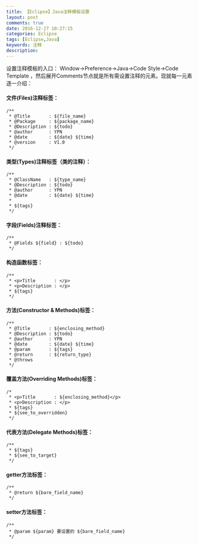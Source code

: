 ```yaml
---
title: 【Eclipse】Java注释模板设置
layout: post
comments: true
date: 2016-12-27 10:27:15
categories: Eclipse
tags: [Eclipse,Java]
keywords: 注释
description:
---
```


设置注释模板的入口： Window->Preference->Java->Code Style->Code Template  ，然后展开Comments节点就是所有需设置注释的元素。现就每一元素逐一介绍：

#### 文件(Files)注释标签：
```
/**
 * @Title       : ${file_name}
 * @Package     : ${package_name}
 * @Description : ${todo}
 * @author      : YPN
 * @date        : ${date} ${time}
 * @version     : V1.0
 */
```
<!-- more -->

#### 类型(Types)注释标签（类的注释）：
```
/**
 * @ClassName   : ${type_name}
 * @Description : ${todo}
 * @author      : YPN
 * @date        : ${date} ${time}
 * 
 * ${tags}
 */
```
#### 字段(Fields)注释标签：
```
/**
 * @Fields ${field} : ${todo}
 */
```
#### 构造函数标签：
```
/**
 * <p>Title       : </p>
 * <p>Description : </p>
 * ${tags}
 */
```
#### 方法(Constructor & Methods)标签：
```
/**
 * @Title       : ${enclosing_method}
 * @Description : ${todo}
 * @author      : YPN
 * @date        : ${date} ${time}
 * @param       : ${tags}
 * @return      : ${return_type}
 * @throws
 */
```
#### 覆盖方法(Overriding Methods)标签：
```
/*
 * <p>Title       : ${enclosing_method}</p>
 * <p>Description : </p>
 * ${tags}
 * ${see_to_overridden}
 */
```
#### 代表方法(Delegate Methods)标签：
```
/**
 * ${tags}
 * ${see_to_target}
 */
```
#### getter方法标签：
```
/**
 * @return ${bare_field_name}
 */
```
#### setter方法标签：
```
/**
 * @param ${param} 要设置的 ${bare_field_name}
 */
```